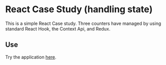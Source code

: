 # React Case Study (handling state)
This is a simple React Case study. Three counters have managed by using standard React Hook, the Context Api, and Redux.

## Use
Try the application [here](https://ducthang-vu.github.io/ReactCaseStudy_handlingState/).